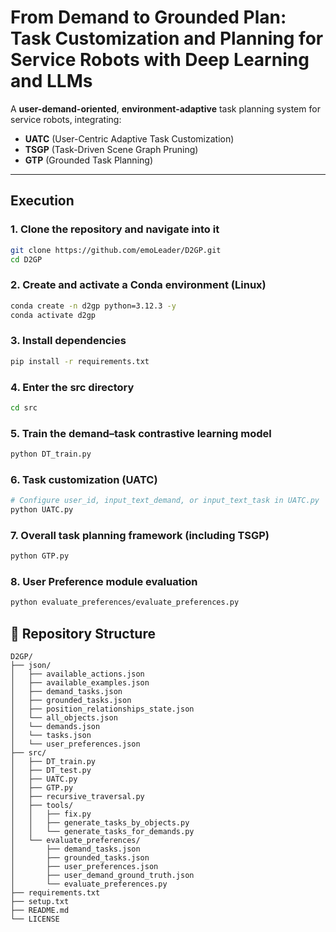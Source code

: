 # From Demand to Grounded Plan: Task Customization and Planning for Service Robots with Deep Learning and LLMs

A **user-demand-oriented**, **environment-adaptive** task planning system for service robots, integrating:

- **UATC** (User-Centric Adaptive Task Customization)
- **TSGP** (Task-Driven Scene Graph Pruning) 
- **GTP** (Grounded Task Planning)

---

## Execution

### 1. Clone the repository and navigate into it
```bash
git clone https://github.com/emoLeader/D2GP.git
cd D2GP
```
### 2. Create and activate a Conda environment (Linux)
```bash
conda create -n d2gp python=3.12.3 -y
conda activate d2gp
```

### 3. Install dependencies
```bash
pip install -r requirements.txt
```

### 4. Enter the src directory
```bash
cd src
```

### 5. Train the demand–task contrastive learning model
```bash
python DT_train.py
```

### 6. Task customization (UATC)
```bash
# Configure user_id, input_text_demand, or input_text_task in UATC.py
python UATC.py
```

### 7. Overall task planning framework (including TSGP)
```bash
python GTP.py
```

### 8. User Preference module evaluation
```bash
python evaluate_preferences/evaluate_preferences.py
```

## 📁 Repository Structure

```text
D2GP/
├── json/
│   ├── available_actions.json
│   ├── available_examples.json
│   ├── demand_tasks.json
│   ├── grounded_tasks.json
│   ├── position_relationships_state.json
│   └── all_objects.json
│   └── demands.json
│   └── tasks.json
│   └── user_preferences.json
├── src/
│   ├── DT_train.py
│   ├── DT_test.py
│   ├── UATC.py
│   ├── GTP.py
│   ├── recursive_traversal.py
│   ├── tools/
│   │   ├── fix.py
│   │   ├── generate_tasks_by_objects.py
│   │   └── generate_tasks_for_demands.py
│   └── evaluate_preferences/
│       ├── demand_tasks.json
│       ├── grounded_tasks.json
│       ├── user_preferences.json
│       ├── user_demand_ground_truth.json
│       └── evaluate_preferences.py
├── requirements.txt
├── setup.txt
├── README.md
└── LICENSE
```

